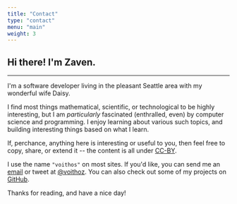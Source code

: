 ```yaml
---
title: "Contact"
type: "contact"
menu: "main"
weight: 3
---
```


## Hi there! I'm Zaven.

---

I'm a software developer living in the pleasant Seattle area with my
wonderful wife Daisy.


I find most things mathematical, scientific, or technological to be highly
interesting, but I am *particularly* fascinated (enthralled, even) by
computer science and programming. I enjoy learning about various such topics,
and building interesting things based on what I learn.


If, perchance, anything here is interesting or useful to you, then feel free
to copy, share, or extend it -- the content is all under
[CC-BY](http://creativecommons.org/licenses/by/4.0/).


I use the name `"voithos"` on most sites. If you'd like, you can send me an
[email](mailto:zaven@voithos.io) or tweet at
[@voithoz](https://twitter.com/voithoz). You can also check out some of my
projects on [GitHub](https://github.com/voithos/).


Thanks for reading, and have a nice day!
